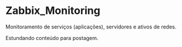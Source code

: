 # Zabbix_Monitoring
Monitoramento de serviços (aplicações), servidores e ativos de redes.

Estundando conteúdo para postagem.
